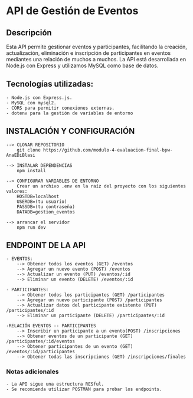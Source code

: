 
# API de Gestión de Eventos

## Descripción

Esta API permite gestionar eventos y participantes, facilitando la creación, actualización, eliminación e inscripción de participantes en eventos mediantes una relación de muchos a muchos. La API está desarrollada en Node.js con Express y utilizamos MySQL como base de datos.

## Tecnologías utilizadas:

    - Node.js con Express.js.
    - MySQL con mysql2.
    - CORS para permitir conexiones externas.
    - dotenv para la gestión de variables de entorno



## INSTALACIÓN Y CONFIGURACIÓN   

    --> CLONAR REPOSITORIO
        git clone https://github.com/modulo-4-evaluacion-final-bpw-AnaEDiBlasi

    --> INSTALAR DEPENDENCIAS
        npm install

    --> CONFIGURAR VARIABLES DE ENTORNO
        Crear un archivo .env en la raíz del proyecto con los siguientes valores:
        HOSTDB=localhost
        USERDB=(tu usuario)
        PASSDB=(tu contraseña)
        DATADB=gestion_eventos

    --> arrancar el servidor
        npm run dev


## ENDPOINT DE LA API

    - EVENTOS:
        --> Obtener todos los eventos (GET) /eventos
        --> Agregar un nuevo evento (POST) /eventos
        --> Actualizar un evento (PUT) /eventos/:id
        --> Eliminar un evento (DELETE) /eventos/:id
    
    - PARTICIPANTES:
        --> Obtener todos los participantes (GET) /participantes
        --> Agregar un nuevo participante (POST) /participantes
        --> Actualizar datos del participante existente (PUT) /participantes/:id
        --> Eliminar un participante (DELETE) /participantes/:id

    -RELACIÓN EVENTOS -- PARTICIPANTES
        --> Inscribir un participante a un evento(POST) /inscripciones
        --> Obtener eventos de un participante (GET) /participantes/:id/eventos
        --> Obtener participantes de un evento (GET) /eventos/:id/participantes
        --> Obtener todas las inscripciones (GET) /inscripciones/finales


### Notas adicionales
    - La API sigue una estructura RESful.
    - Se recomienda utilizar POSTMAN para probar los endpoints.



